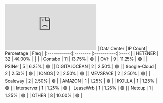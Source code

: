 ![Diagramm](https://github.com/obajay/StateSync-snapshots/blob/main/Projects/Planq/1/README.md)
| Data Center | IP Count | Percentage | Freq |
|:------------:|:--------:|:-----------:|:-----:|
| HETZNER | 32 | 40.00% | 🔴 |
| Contabo | 11 | 13.75% | 🟢 |
| OVH | 9 | 11.25% | 🟢 |
| PSINet | 5 | 6.25% | 🟢 |
| DIGITALOCEAN | 2 | 2.50% | 🟢 |
| Google-Cloud | 2 | 2.50% | 🟢 |
| IONOS | 2 | 2.50% | 🟢 |
| MEVSPACE | 2 | 2.50% | 🟢 |
| Scaleway | 2 | 2.50% | 🟢 |
| AMAZON | 1 | 1.25% | 🟢 |
| IKOULA | 1 | 1.25% | 🟢 |
| Interserver | 1 | 1.25% | 🟢 |
| LeaseWeb | 1 | 1.25% | 🟢 |
| Netcup | 1 | 1.25% | 🟢 |
| OTHER | 8 | 10.00% | 🟢 |